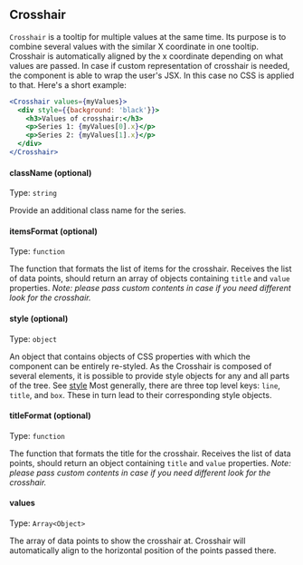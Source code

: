 ## Crosshair

<!-- INJECT:"DynamicCrosshairWithLink" -->

`Crosshair` is a tooltip for multiple values at the same time. Its purpose is to
combine several values with the similar X coordinate in one tooltip. Crosshair
is automatically aligned by the x coordinate depending on what values are
passed. In case if custom representation of crosshair is needed, the component
is able to wrap the user's JSX. In this case no CSS is applied to that. Here's a
short example:

```jsx
<Crosshair values={myValues}>
  <div style={{background: 'black'}}>
    <h3>Values of crosshair:</h3>
    <p>Series 1: {myValues[0].x}</p>
    <p>Series 2: {myValues[1].x}</p>
  </div>
</Crosshair>
```

#### className (optional)

Type: `string`

Provide an additional class name for the series.

#### itemsFormat (optional)

Type: `function`

The function that formats the list of items for the crosshair. Receives the list
of data points, should return an array of objects containing `title` and `value`
properties. _Note: please pass custom contents in case if you need different
look for the crosshair._

#### style (optional)

Type: `object`

An object that contains objects of CSS properties with which the component can
be entirely re-styled. As the Crosshair is composed of several elements, it is
possible to provide style objects for any and all parts of the tree. See
[style](style.md) Most generally, there are three top level keys: `line`,
`title`, and `box`. These in turn lead to their corresponding style objects.

#### titleFormat (optional)

Type: `function`

The function that formats the title for the crosshair. Receives the list of data
points, should return an object containing `title` and `value` properties.
_Note: please pass custom contents in case if you need different look for the
crosshair._

#### values

Type: `Array<Object>`

The array of data points to show the crosshair at. Crosshair will automatically
align to the horizontal position of the points passed there.
